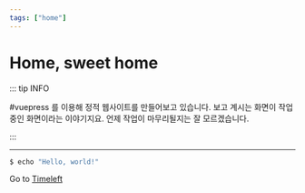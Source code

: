```yaml
---
tags: ["home"]
---
```


# Home, sweet home


::: tip INFO

#vuepress 를 이용해 정적 웹사이트를 만들어보고 있습니다. 보고 계시는 화면이 작업중인 화면이라는 이야기지요.
언제 작업이 마무리될지는 잘 모르겠습니다.

:::

----

``` bash
$ echo "Hello, world!"
```

Go to [Timeleft](https://yoophi.github.io/timeleft/index.html)

<TagLinks />
